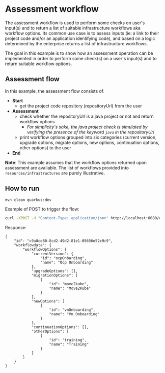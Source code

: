 # Assessment workflow
The assessment workflow is used to perform some checks on user's input(s) and to return a list of suitable infrastructure workflows aka workflow options. 
Its common use case is to assess inputs (ie: a link to their project code and/or an application identifying code), and based on a logic determined by the enterprise returns a list of infrastructure workflows.

The goal in this example is to show how an assessment operation can be implemented in order to perform some check(s) on a user's input(s) and to return suitable workflow options.

## Assessment flow
In this example, the assessment flow consists of:
- **Start**
  - get the project code repository (repositoryUrl) from the user
- **Assessment**
  - check whether the repositoryUrl is a java project or not and return workflow options
    - _For simplicity's sake, the java project check is simulated by verifying the presence of the keyword `java` in the repositoryUrl_
  - print workflow options grouped into six categories (current version, upgrade options, migrate options, new options, continuation options, other options) to the user
- **End**

**Note**:
This example assumes that the workflow options returned upon assessment are available.
The list of workflows provided into `resources/infrastructures` are purely illustrative.

## How to run

```bash
mvn clean quarkus:dev
```

Example of POST to trigger the flow:
```bash
curl -XPOST -H "Content-Type: application/json" http://localhost:8080/assessment -d '{"repositoryUrl": "_YOUR_JAVA_REPOSITORY_"}'
```

Response:
```
{
    "id": "c9a0ce80-8cd2-49d2-81e1-05606e52c9c9",
    "workflowdata": {
        "workflowOptions": {
            "currentVersion": {
                "id": "ocpOnbarding",
                "name": "Ocp Onboarding"
            },
            "upgradeOptions": [],
            "migrationOptions": [
                {
                    "id": "move2kube",
                    "name": "Move2Kube"
                }
            ],
            "newOptions": [
                {
                    "id": "vmOnboarding",
                    "name": "Vm Onboarding"
                }
            ],
            "continuationOptions": [],
            "otherOptions": [
                {
                    "id": "training",
                    "name": "Training"
                }
            ]
        }
    }
}
```